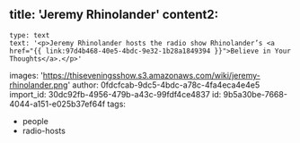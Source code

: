 title: 'Jeremy Rhinolander'
content2:
  -
    type: text
    text: '<p>Jeremy Rhinolander hosts the radio show Rhinolander’s <a href="{{ link:97d4b468-40e5-4bdc-9e32-1b28a1849394 }}">Believe in Your Thoughts</a>.</p>'
images: 'https://thiseveningsshow.s3.amazonaws.com/wiki/jeremy-rhinolander.png'
author: 0fdcfcab-9dc5-4bdc-a78c-4fa4eca4e4e5
import_id: 30dc92fb-4956-479b-a43c-99fdf4ce4837
id: 9b5a30be-7668-4044-a151-e025b37ef64f
tags:
  - people
  - radio-hosts
